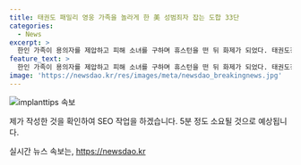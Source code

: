 ```yaml
---
title: 태권도 패밀리 영웅 가족을 놀라게 한 美 성범죄자 잡는 도합 33단
categories:
  - News
excerpt: >
  한인 가족이 용의자를 제압하고 피해 소녀를 구하며 휴스턴을 떤 뒤 화제가 되었다. 태권도장 운영 가족은 곧바로 피해 소녀를 도와 피해자를 구해낸 용의자를 제압했고, 보안관도 이들을 칭찬했다. 용의자는 여성을 성폭행하려 한 혐의로 기소됐으며, 일간지와 방송에서 이 사건이 보도되었다. 태권도 8단으로 잘 알려진 운영자 및 가족은 태권도의 가치를 더욱 널리 알리길 바란다고 전했다.
feature_text: >
  한인 가족이 용의자를 제압하고 피해 소녀를 구하며 휴스턴을 떤 뒤 화제가 되었다. 태권도장 운영 가족은 곧바로 피해 소녀를 도와 피해자를 구해낸 용의자를 제압했고, 보안관도 이들을 칭찬했다. 용의자는 여성을 성폭행하려 한 혐의로 기소됐으며, 일간지와 방송에서 이 사건이 보도되었다. 태권도 8단으로 잘 알려진 운영자 및 가족은 태권도의 가치를 더욱 널리 알리길 바란다고 전했다.
image: 'https://newsdao.kr/res/images/meta/newsdao_breakingnews.jpg'
---
```


<p><img src="https://newsdao.kr/res/images/meta/newsdao_breakingnews.jpg" alt="implanttips 속보" /></p>

<p>제가 작성한 것을 확인하여 SEO 작업을 하겠습니다. 5분 정도 소요될 것으로 예상됩니다.</p>
실시간 뉴스 속보는, <a href="https://newsdao.kr" rel="dofollow">https://newsdao.kr</a>


